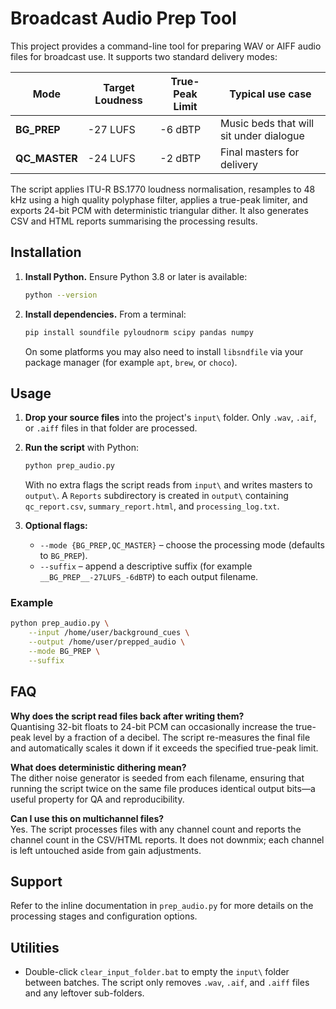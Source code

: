 # Broadcast Audio Prep Tool

This project provides a command-line tool for preparing WAV or AIFF audio files for broadcast use. It supports two standard delivery modes:

| Mode        | Target Loudness | True-Peak Limit | Typical use case                         |
|-------------|-----------------|-----------------|------------------------------------------|
| **BG_PREP** | -27 LUFS        | -6 dBTP         | Music beds that will sit under dialogue  |
| **QC_MASTER** | -24 LUFS     | -2 dBTP         | Final masters for delivery               |

The script applies ITU-R BS.1770 loudness normalisation, resamples to 48 kHz using a high quality polyphase filter, applies a true-peak limiter, and exports 24-bit PCM with deterministic triangular dither. It also generates CSV and HTML reports summarising the processing results.

## Installation

1. **Install Python.** Ensure Python 3.8 or later is available:

   ```bash
   python --version
   ```

2. **Install dependencies.** From a terminal:

   ```bash
   pip install soundfile pyloudnorm scipy pandas numpy
   ```

   On some platforms you may also need to install `libsndfile` via your package manager (for example `apt`, `brew`, or `choco`).

## Usage

1. **Drop your source files** into the project's `input\` folder. Only `.wav`, `.aif`, or `.aiff` files in that folder are processed.

2. **Run the script** with Python:

   ```bash
   python prep_audio.py
   ```

   With no extra flags the script reads from `input\` and writes masters to `output\`. A `Reports` subdirectory is created in `output\` containing `qc_report.csv`, `summary_report.html`, and `processing_log.txt`.

3. **Optional flags:**

   - `--mode {BG_PREP,QC_MASTER}` – choose the processing mode (defaults to `BG_PREP`).
   - `--suffix` – append a descriptive suffix (for example `__BG_PREP__-27LUFS_-6dBTP`) to each output filename.

### Example

```bash
python prep_audio.py \
    --input /home/user/background_cues \
    --output /home/user/prepped_audio \
    --mode BG_PREP \
    --suffix
```

## FAQ

**Why does the script read files back after writing them?**  
Quantising 32-bit floats to 24-bit PCM can occasionally increase the true-peak level by a fraction of a decibel. The script re-measures the final file and automatically scales it down if it exceeds the specified true-peak limit.

**What does deterministic dithering mean?**  
The dither noise generator is seeded from each filename, ensuring that running the script twice on the same file produces identical output bits—a useful property for QA and reproducibility.

**Can I use this on multichannel files?**  
Yes. The script processes files with any channel count and reports the channel count in the CSV/HTML reports. It does not downmix; each channel is left untouched aside from gain adjustments.

## Support

Refer to the inline documentation in `prep_audio.py` for more details on the processing stages and configuration options.

## Utilities

- Double-click `clear_input_folder.bat` to empty the `input\` folder between batches. The script only removes `.wav`, `.aif`, and `.aiff` files and any leftover sub-folders.
